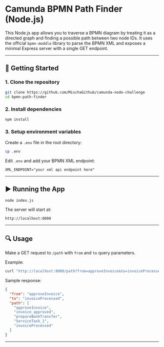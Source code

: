 # Camunda BPMN Path Finder (Node.js)

This Node.js app allows you to traverse a BPMN diagram by treating it as a directed graph and finding a possible path between two node IDs. It uses the official `bpmn-moddle` library to parse the BPMN XML and exposes a minimal Express server with a single GET endpoint.

---

## 🚀 Getting Started

### 1. Clone the repository

```bash
git clone https://github.com/MischaGithub/camunda-node-challenge
cd bpmn-path-finder
```

### 2. Install dependencies

```bash
npm install
```

### 3. Setup environment variables

Create a `.env` file in the root directory:

```bash
cp .env
```

Edit `.env` and add your BPMN XML endpoint:

```env
XML_ENDPOINT="your xml api endpoint here"
```

---

## ▶️ Running the App

```bash
node index.js
```

The server will start at:

```
http://localhost:8000
```

---

## 🔍 Usage

Make a GET request to `/path` with `from` and `to` query parameters.

Example:

```bash
curl "http://localhost:8000/path?from=approveInvoice&to=invoiceProcessed"
```

Sample response:

```json
{
  "from": "approveInvoice",
  "to": "invoiceProcessed",
  "path": [
    "approveInvoice",
    "invoice_approved",
    "prepareBankTransfer",
    "ServiceTask_1",
    "invoiceProcessed"
  ]
}
```

---
